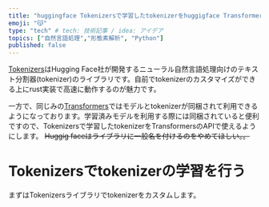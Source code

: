 ```yaml
---
title: "huggingface Tokenizersで学習したtokenizerをhuggigface Transformersで使う"
emoji: "😽"
type: "tech" # tech: 技術記事 / idea: アイデア
topics: ["自然言語処理","形態素解析", "Python"]
published: false
---
```

[Tokenizers](https://huggingface.co/docs/tokenizers/index)はHugging Face社が開発するニューラル自然言語処理向けのテキスト分割器(tokenizer)のライブラリです。自前でtokenizerのカスタマイズができる上にrust実装で高速に動作するのが魅力です。

一方で、同じみの[Transformers](https://huggingface.co/docs/transformers/index)ではモデルとtokenizerが同梱されて利用できるようになっております。学習済みモデルを利用する際には同梱されていると便利ですので、Tokenizersで学習したtokenizerをTransformersのAPIで使えるようにします。
~~Huggig faceはライブラリに一般名を付けるのをやめてほしい。。~~

# Tokenizersでtokenizerの学習を行う
まずはTokenizersライブラリでtokenizerをカスタムします。